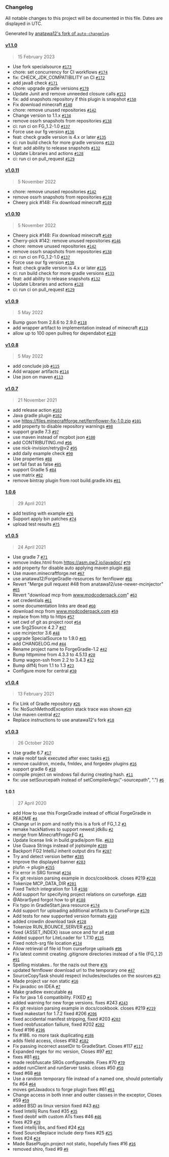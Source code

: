 ### Changelog

All notable changes to this project will be documented in this file. Dates are displayed in UTC.

Generated by [anatawa12's fork of `auto-changelog`](https://github.com/anatawa12/auto-changelog).

#### [v1.1.0](https://github.com/anatawa12/ForgeGradle-1.2/compare/v1.0.11...v1.1.0)

> 15 February 2023

- Use fork specialsource [`#173`](https://github.com/anatawa12/ForgeGradle-1.2/pull/173)
- chore: set concurrency for CI workflows [`#174`](https://github.com/anatawa12/ForgeGradle-1.2/pull/174)
- fix: CHECK_JDK_COMPATIBILITY on CI [`#172`](https://github.com/anatawa12/ForgeGradle-1.2/pull/172)
- add java8 check [`#171`](https://github.com/anatawa12/ForgeGradle-1.2/pull/171)
- chore: upgrade gradle versions [`#170`](https://github.com/anatawa12/ForgeGradle-1.2/pull/170)
- Update Junit and remove unneeded closure calls [`#153`](https://github.com/anatawa12/ForgeGradle-1.2/pull/153)
- fix: add snapshots repository if this plugin is snapshot [`#150`](https://github.com/anatawa12/ForgeGradle-1.2/pull/150)
- Fix download minecraft [`#148`](https://github.com/anatawa12/ForgeGradle-1.2/pull/148)
- chore: remove unused repositories [`#142`](https://github.com/anatawa12/ForgeGradle-1.2/pull/142)
- Change version to 1.1.x [`#134`](https://github.com/anatawa12/ForgeGradle-1.2/pull/134)
- remove ossrh snapshots from repositories [`#138`](https://github.com/anatawa12/ForgeGradle-1.2/pull/138)
- ci: run ci on FG_1.2-1.0 [`#137`](https://github.com/anatawa12/ForgeGradle-1.2/pull/137)
- Force use our fg version [`#136`](https://github.com/anatawa12/ForgeGradle-1.2/pull/136)
- feat: check gradle version is 4.x or later [`#135`](https://github.com/anatawa12/ForgeGradle-1.2/pull/135)
- ci: run build check for more gradle versions [`#133`](https://github.com/anatawa12/ForgeGradle-1.2/pull/133)
- feat: add ability to release snapshots [`#132`](https://github.com/anatawa12/ForgeGradle-1.2/pull/132)
- Update Libraries and actions [`#128`](https://github.com/anatawa12/ForgeGradle-1.2/pull/128)
- ci: run ci on pull_request [`#129`](https://github.com/anatawa12/ForgeGradle-1.2/pull/129)

#### [v1.0.11](https://github.com/anatawa12/ForgeGradle-1.2/compare/v1.0.10...v1.0.11)

> 5 November 2022

- chore: remove unused repositories [`#142`](https://github.com/anatawa12/ForgeGradle-1.2/pull/142)
- remove ossrh snapshots from repositories [`#138`](https://github.com/anatawa12/ForgeGradle-1.2/pull/138)
- Cheery pick #148: Fix download minecraft [`#149`](https://github.com/anatawa12/ForgeGradle-1.2/pull/149)

#### [v1.0.10](https://github.com/anatawa12/ForgeGradle-1.2/compare/v1.0.9...v1.0.10)

> 5 November 2022

- Cheery pick #148: Fix download minecraft [`#149`](https://github.com/anatawa12/ForgeGradle-1.2/pull/149)
- Cherry-pick #142: remove unused repositories [`#146`](https://github.com/anatawa12/ForgeGradle-1.2/pull/146)
- chore: remove unused repositories [`#142`](https://github.com/anatawa12/ForgeGradle-1.2/pull/142)
- remove ossrh snapshots from repositories [`#138`](https://github.com/anatawa12/ForgeGradle-1.2/pull/138)
- ci: run ci on FG_1.2-1.0 [`#137`](https://github.com/anatawa12/ForgeGradle-1.2/pull/137)
- Force use our fg version [`#136`](https://github.com/anatawa12/ForgeGradle-1.2/pull/136)
- feat: check gradle version is 4.x or later [`#135`](https://github.com/anatawa12/ForgeGradle-1.2/pull/135)
- ci: run build check for more gradle versions [`#133`](https://github.com/anatawa12/ForgeGradle-1.2/pull/133)
- feat: add ability to release snapshots [`#132`](https://github.com/anatawa12/ForgeGradle-1.2/pull/132)
- Update Libraries and actions [`#128`](https://github.com/anatawa12/ForgeGradle-1.2/pull/128)
- ci: run ci on pull_request [`#129`](https://github.com/anatawa12/ForgeGradle-1.2/pull/129)

#### [v1.0.9](https://github.com/anatawa12/ForgeGradle-1.2/compare/v1.0.8...v1.0.9)

> 5 May 2022

- Bump gson from 2.8.6 to 2.9.0 [`#118`](https://github.com/anatawa12/ForgeGradle-1.2/pull/118)
- add wrapper artifact to implementation instead of minecraft [`#119`](https://github.com/anatawa12/ForgeGradle-1.2/pull/119)
- allow up to 100 open pullreq for dependabot [`#120`](https://github.com/anatawa12/ForgeGradle-1.2/pull/120)

#### [v1.0.8](https://github.com/anatawa12/ForgeGradle-1.2/compare/v1.0.7...v1.0.8)

> 5 May 2022

- add conclude job [`#115`](https://github.com/anatawa12/ForgeGradle-1.2/pull/115)
- Add wrapper artifacts [`#114`](https://github.com/anatawa12/ForgeGradle-1.2/pull/114)
- Use json on maven [`#113`](https://github.com/anatawa12/ForgeGradle-1.2/pull/113)

#### [v1.0.7](https://github.com/anatawa12/ForgeGradle-1.2/compare/1.0.6...v1.0.7)

> 21 November 2021

- add release action [`#103`](https://github.com/anatawa12/ForgeGradle-1.2/pull/103)
- Java gradle plugin [`#102`](https://github.com/anatawa12/ForgeGradle-1.2/pull/102)
- use https://files.minecraftforge.net/fernflower-fix-1.0.zip [`#101`](https://github.com/anatawa12/ForgeGradle-1.2/pull/101)
- add property to disable repository warnings [`#98`](https://github.com/anatawa12/ForgeGradle-1.2/pull/98)
- support gradle 7.3 [`#97`](https://github.com/anatawa12/ForgeGradle-1.2/pull/97)
- use maven instead of mcpbot json [`#100`](https://github.com/anatawa12/ForgeGradle-1.2/pull/100)
- add CONTRIBUTING.md [`#96`](https://github.com/anatawa12/ForgeGradle-1.2/pull/96)
- use nick-invision/retry@v2 [`#95`](https://github.com/anatawa12/ForgeGradle-1.2/pull/95)
- add daily example check [`#90`](https://github.com/anatawa12/ForgeGradle-1.2/pull/90)
- Use properties [`#88`](https://github.com/anatawa12/ForgeGradle-1.2/pull/88)
- set fall fast as false [`#85`](https://github.com/anatawa12/ForgeGradle-1.2/pull/85)
- support Gradle 5 [`#84`](https://github.com/anatawa12/ForgeGradle-1.2/pull/84)
- use matrix [`#82`](https://github.com/anatawa12/ForgeGradle-1.2/pull/82)
- remove bintray plugin from root build.gradle.kts [`#81`](https://github.com/anatawa12/ForgeGradle-1.2/pull/81)

#### [1.0.6](https://github.com/anatawa12/ForgeGradle-1.2/compare/v1.0.5...1.0.6)

> 29 April 2021

- add testing with example [`#76`](https://github.com/anatawa12/ForgeGradle-1.2/pull/76)
- Support apply bin patches [`#74`](https://github.com/anatawa12/ForgeGradle-1.2/pull/74)
- upload test results [`#75`](https://github.com/anatawa12/ForgeGradle-1.2/pull/75)

#### [v1.0.5](https://github.com/anatawa12/ForgeGradle-1.2/compare/v1.0.4...v1.0.5)

> 24 April 2021

- Use gradle 7 [`#71`](https://github.com/anatawa12/ForgeGradle-1.2/pull/71)
- remove index.html from https://asm.ow2.io/javadoc/ [`#70`](https://github.com/anatawa12/ForgeGradle-1.2/pull/70)
- add property for disable auto applying maven plugin [`#68`](https://github.com/anatawa12/ForgeGradle-1.2/pull/68)
- Use maven.minecraftforge.net [`#67`](https://github.com/anatawa12/ForgeGradle-1.2/pull/67)
- use anatawa12/ForgeGradle-resources for fernflower [`#66`](https://github.com/anatawa12/ForgeGradle-1.2/pull/66)
- Revert "Merge pull request #48 from anatawa12/use-newer-mcinjector" [`#65`](https://github.com/anatawa12/ForgeGradle-1.2/pull/65)
- Revert "download mcp from www.modcoderpack.com" [`#63`](https://github.com/anatawa12/ForgeGradle-1.2/pull/63)
- set credentials [`#61`](https://github.com/anatawa12/ForgeGradle-1.2/pull/61)
- some documentation links are dead [`#60`](https://github.com/anatawa12/ForgeGradle-1.2/pull/60)
- download mcp from www.modcoderpack.com [`#59`](https://github.com/anatawa12/ForgeGradle-1.2/pull/59)
- replace from http to https [`#57`](https://github.com/anatawa12/ForgeGradle-1.2/pull/57)
- set cwd of git as project root [`#54`](https://github.com/anatawa12/ForgeGradle-1.2/pull/54)
- use Srg2Source 4.2.7 [`#47`](https://github.com/anatawa12/ForgeGradle-1.2/pull/47)
- use mcinjector 3.6 [`#48`](https://github.com/anatawa12/ForgeGradle-1.2/pull/48)
- upgrade SpecialSource to 1.9.0 [`#45`](https://github.com/anatawa12/ForgeGradle-1.2/pull/45)
- add CHANGELOG.md [`#44`](https://github.com/anatawa12/ForgeGradle-1.2/pull/44)
- Rename project name to ForgeGradle-1.2 [`#42`](https://github.com/anatawa12/ForgeGradle-1.2/pull/42)
- Bump httpmime from 4.3.3 to 4.5.13 [`#20`](https://github.com/anatawa12/ForgeGradle-1.2/pull/20)
- Bump wagon-ssh from 2.2 to 3.4.3 [`#32`](https://github.com/anatawa12/ForgeGradle-1.2/pull/32)
- Bump diff4j from 1.1 to 1.3 [`#23`](https://github.com/anatawa12/ForgeGradle-1.2/pull/23)
- Configure more for central [`#30`](https://github.com/anatawa12/ForgeGradle-1.2/pull/30)

#### [v1.0.4](https://github.com/anatawa12/ForgeGradle-1.2/compare/v1.0.3...v1.0.4)

> 13 February 2021

- Fix Link of Gradle repository [`#26`](https://github.com/anatawa12/ForgeGradle-1.2/pull/26)
- fix: NoSuchMethodException stack trace was shown [`#29`](https://github.com/anatawa12/ForgeGradle-1.2/pull/29)
- Use maven central [`#27`](https://github.com/anatawa12/ForgeGradle-1.2/pull/27)
- Replace instructions to use anatawa12's fork [`#18`](https://github.com/anatawa12/ForgeGradle-1.2/pull/18)

#### [v1.0.3](https://github.com/anatawa12/ForgeGradle-1.2/compare/1.0.1...v1.0.3)

> 26 October 2020

- Use gradle 6.7 [`#17`](https://github.com/anatawa12/ForgeGradle-1.2/pull/17)
- make reobf task executed after exec tasks [`#15`](https://github.com/anatawa12/ForgeGradle-1.2/pull/15)
- remove cauldron, mcedu, fmldev, and forgedev plugins [`#16`](https://github.com/anatawa12/ForgeGradle-1.2/pull/16)
- support gradle 6 [`#10`](https://github.com/anatawa12/ForgeGradle-1.2/pull/10)
- compile project on windows fail during creating hash. [`#11`](https://github.com/anatawa12/ForgeGradle-1.2/pull/11)
- fix: use setSourcepath instead of setCompilerArgs("-sourcepath", ".") [`#6`](https://github.com/anatawa12/ForgeGradle-1.2/pull/6)

#### 1.0.1

> 27 April 2020

- add How to use this ForgeGradle instead of official ForgeGradle in README [`#4`](https://github.com/anatawa12/ForgeGradle-1.2/pull/4)
- Change url in pom and notify this is a fork of FG_1.2 [`#3`](https://github.com/anatawa12/ForgeGradle-1.2/pull/3)
- remake hackNatives to support newest jdk8u [`#2`](https://github.com/anatawa12/ForgeGradle-1.2/pull/2)
- merge from MinecraftFroge:FG [`#1`](https://github.com/anatawa12/ForgeGradle-1.2/pull/1)
- Update license link in build.gradle/pom file. [`#633`](https://github.com/anatawa12/ForgeGradle-1.2/pull/633)
- Use Guava Strings instead of joptsimple [`#289`](https://github.com/anatawa12/ForgeGradle-1.2/pull/289)
- Backport FG2 IntelliJ inherit output dirs fix [`#287`](https://github.com/anatawa12/ForgeGradle-1.2/pull/287)
- Try and detect version better [`#285`](https://github.com/anatawa12/ForgeGradle-1.2/pull/285)
- Improve the displayed banner [`#283`](https://github.com/anatawa12/ForgeGradle-1.2/pull/283)
- plufin -&gt; plugin [`#255`](https://github.com/anatawa12/ForgeGradle-1.2/pull/255)
- Fix error in SRG format [`#234`](https://github.com/anatawa12/ForgeGradle-1.2/pull/234)
- Fix git revision parsing example in docs/cookbook. closes #219 [`#220`](https://github.com/anatawa12/ForgeGradle-1.2/pull/220)
- Tokenize MCP_DATA_DIR [`#201`](https://github.com/anatawa12/ForgeGradle-1.2/pull/201)
- Fixed Twitch integration for 1.8 [`#198`](https://github.com/anatawa12/ForgeGradle-1.2/pull/198)
- Add support for specifying project relations on curseforge. [`#189`](https://github.com/anatawa12/ForgeGradle-1.2/pull/189)
- @AbrarSyed forgot how to git [`#188`](https://github.com/anatawa12/ForgeGradle-1.2/pull/188)
- Fix typo in GradleStart.java resource [`#174`](https://github.com/anatawa12/ForgeGradle-1.2/pull/174)
- Add support for uploading additional artifacts to CurseForge [`#170`](https://github.com/anatawa12/ForgeGradle-1.2/pull/170)
- Add tests for new supported version formats [`#169`](https://github.com/anatawa12/ForgeGradle-1.2/pull/169)
- added crowdin download task [`#128`](https://github.com/anatawa12/ForgeGradle-1.2/pull/128)
- Tokenize RUN_BOUNCE_SERVER [`#153`](https://github.com/anatawa12/ForgeGradle-1.2/pull/153)
- fixed {ASSET_INDEX} issue once and for all [`#140`](https://github.com/anatawa12/ForgeGradle-1.2/pull/140)
- Added support for LiteLoader for 1.7.10 [`#135`](https://github.com/anatawa12/ForgeGradle-1.2/pull/135)
- Fixed notch-srg file location [`#134`](https://github.com/anatawa12/ForgeGradle-1.2/pull/134)
- Allow retrieval of file id from curseforge uploads [`#96`](https://github.com/anatawa12/ForgeGradle-1.2/pull/96)
- Fix latest commit creating .gitignore directories instead of a file (FG_1.2) [`#91`](https://github.com/anatawa12/ForgeGradle-1.2/pull/91)
- Spelling mistakes..  for the nazis out there [`#76`](https://github.com/anatawa12/ForgeGradle-1.2/pull/76)
- updated fernflower download url to the temporary one [`#47`](https://github.com/anatawa12/ForgeGradle-1.2/pull/47)
- SourceCopyTask should respect includes/excludes on the sources [`#23`](https://github.com/anatawa12/ForgeGradle-1.2/pull/23)
- Made project var non static [`#16`](https://github.com/anatawa12/ForgeGradle-1.2/pull/16)
- Fix javadoc on IDEA [`#7`](https://github.com/anatawa12/ForgeGradle-1.2/pull/7)
- Make gradlew executable [`#4`](https://github.com/anatawa12/ForgeGradle-1.2/pull/4)
- Fix for java 1.6 compatibility. FIXED [`#3`](https://github.com/anatawa12/ForgeGradle-1.2/pull/3)
- added warning for new forge versions. fixes #243 [`#243`](https://github.com/anatawa12/ForgeGradle-1.2/issues/243)
- Fix git revision parsing example in docs/cookbook. closes #219 [`#219`](https://github.com/anatawa12/ForgeGradle-1.2/issues/219)
- fixed makestart for 1.7.2  fixed #206 [`#206`](https://github.com/anatawa12/ForgeGradle-1.2/issues/206)
- fixed accidental manifest stripping, fixed #203 [`#203`](https://github.com/anatawa12/ForgeGradle-1.2/issues/203)
- fixed reobfuscation failiure, fixed #202 [`#202`](https://github.com/anatawa12/ForgeGradle-1.2/issues/202)
- fixed #196 [`#196`](https://github.com/anatawa12/ForgeGradle-1.2/issues/196)
- fix #186. no more task duplicating [`#186`](https://github.com/anatawa12/ForgeGradle-1.2/issues/186)
- adds fileId access, closes #182 [`#182`](https://github.com/anatawa12/ForgeGradle-1.2/issues/182)
- Fix passing incorrect assetDir to GradleStart. Closes #117 [`#117`](https://github.com/anatawa12/ForgeGradle-1.2/issues/117)
- Expanded regex for mc version, Closes #97 [`#97`](https://github.com/anatawa12/ForgeGradle-1.2/issues/97)
- fixes #81 [`#81`](https://github.com/anatawa12/ForgeGradle-1.2/issues/81)
- made reobfuscate SRGs configureable. Fixes #70 [`#70`](https://github.com/anatawa12/ForgeGradle-1.2/issues/70)
- added runClient and runServer tasks. closes #50 [`#50`](https://github.com/anatawa12/ForgeGradle-1.2/issues/50)
- fixed #68 [`#68`](https://github.com/anatawa12/ForgeGradle-1.2/issues/68)
- Use a random temporary file instead of a named one, should potentially fix #64 [`#64`](https://github.com/anatawa12/ForgeGradle-1.2/issues/64)
- moves getJavadocs to forge plugin fixes #61 [`#61`](https://github.com/anatawa12/ForgeGradle-1.2/issues/61)
- Change access in both inner and outter classes in the exceptor, Closes #59 [`#59`](https://github.com/anatawa12/ForgeGradle-1.2/issues/59)
- added BSD as linux version fixed #43 [`#43`](https://github.com/anatawa12/ForgeGradle-1.2/issues/43)
- fixed Intellij Runs fixed #35 [`#35`](https://github.com/anatawa12/ForgeGradle-1.2/issues/35)
- fixed deobf with custom ATs fixes #46 [`#46`](https://github.com/anatawa12/ForgeGradle-1.2/issues/46)
- fixes #29 [`#29`](https://github.com/anatawa12/ForgeGradle-1.2/issues/29)
- fixed intellij libs, and fixed #24 [`#24`](https://github.com/anatawa12/ForgeGradle-1.2/issues/24)
- fixed SourceReplace include derp fixes #25 [`#25`](https://github.com/anatawa12/ForgeGradle-1.2/issues/25)
- fixes #24 [`#24`](https://github.com/anatawa12/ForgeGradle-1.2/issues/24)
- Made BasePlugin.project not static, hopefully fixes #16 [`#16`](https://github.com/anatawa12/ForgeGradle-1.2/issues/16)
- removed shiro, fixed #9 [`#9`](https://github.com/anatawa12/ForgeGradle-1.2/issues/9)
